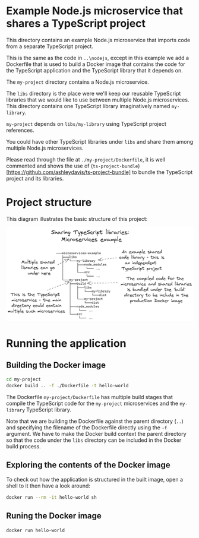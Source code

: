 # Example Node.js microservice that shares a TypeScript project

This directory contains an example Node.js microservice that imports code from a separate TypeScript project.

This is the same as the code in `..\nodejs`, except in this example we add a Dockerfile that is used to build a Docker image that contains the code for the TypeScript application and the TypeScript library that it depends on. 

The `my-project` directory contains a Node.js microservice.

The `libs` directory is the place were we'll keep our reusable TypeScript libraries that we would like to use between multiple Node.js microservices. This directory contains one TypeScript library imaginatively named `my-library`.

`my-project` depends on `libs/my-library` using TypeScript project references.

You could have other TypeScript libraries under `libs` and share them among multiple Node.js microservices.

Please read through the file at `./my-project/Dockerfile`, it is well commented and shows the use of (`ts-project-bundle`)[https://github.com/ashleydavis/ts-project-bundle] to bundle the TypeScript project and its libraries. 
# Project structure

This diagram illustrates the basic structure of this project:

![Project structure](./../images/Microservices%20example.png)

# Running the application

## Building the Docker image

```bash
cd my-project
docker build .. -f ./Dockerfile -t hello-world
```

The Dockerfile `my-project/Dockerfile` has multiple build stages that compile the TypeScript code for the `my-project` microservices and the `my-library` TypeScript library.

Note that we are building the Dockerfile against the parent directory (`..`) and specifying the filename of the Dockerfile directly using the `-f` argument. We have to make the Docker build context the parent directory so that the code under the `libs` directory can be included in the Docker build process.

## Exploring the contents of the Docker image

To check out how the application is structured in the built image, open a shell to it then have a look around:

```bash
docker run --rm -it hello-world sh
```

## Runing the Docker image

```bash
docker run hello-world
```
